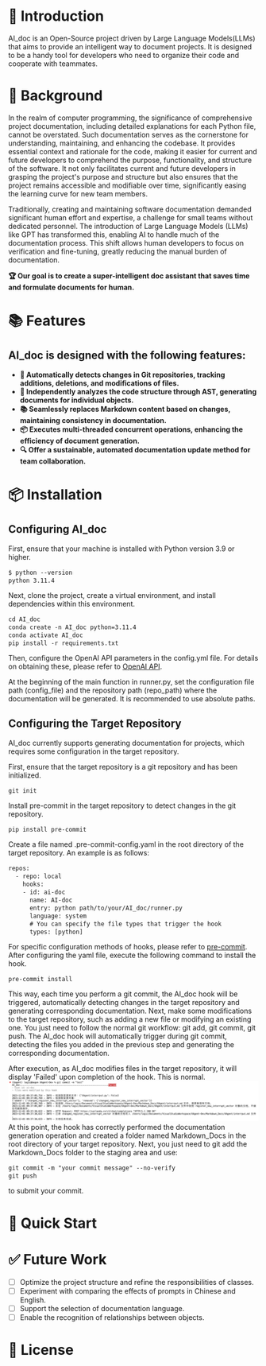 # 🤗 Introduction

AI_doc is an Open-Source project driven by Large Language Models(LLMs) that aims to provide an intelligent way to document projects. 
It is designed to be a handy tool for developers who need to organize their code and cooperate with teammates.

# 👾 Background
In the realm of computer programming, the significance of comprehensive project documentation, including detailed explanations for each Python file, cannot be overstated. Such documentation serves as the cornerstone for understanding, maintaining, and enhancing the codebase. It provides essential context and rationale for the code, making it easier for current and future developers to comprehend the purpose, functionality, and structure of the software. It not only facilitates current and future developers in grasping the project's purpose and structure but also ensures that the project remains accessible and modifiable over time, significantly easing the learning curve for new team members.

Traditionally, creating and maintaining software documentation demanded significant human effort and expertise, a challenge for small teams without dedicated personnel. The introduction of Large Language Models (LLMs) like GPT has transformed this, enabling AI to handle much of the documentation process. This shift allows human developers to focus on verification and fine-tuning, greatly reducing the manual burden of documentation.

**🏆 Our goal is to create a super-intelligent doc assistant that saves time and formulate documents for human.**

# 📚 Features

## AI_doc is designed with the following features:

- **🤖 Automatically detects changes in Git repositories, tracking additions, deletions, and modifications of files.**
- **📝 Independently analyzes the code structure through AST, generating documents for individual objects.**
- **📚 Seamlessly replaces Markdown content based on changes, maintaining consistency in documentation.**
- **📦 Executes multi-threaded concurrent operations, enhancing the efficiency of document generation.**
- **🔍 Offer a sustainable, automated documentation update method for team collaboration.**

# 📦 Installation

## Configuring AI_doc
First, ensure that your machine is installed with Python version 3.9 or higher.
```
$ python --version
python 3.11.4
```
Next, clone the project, create a virtual environment, and install dependencies within this environment.
```
cd AI_doc
conda create -n AI_doc python=3.11.4
conda activate AI_doc
pip install -r requirements.txt
```
Then, configure the OpenAI API parameters in the config.yml file.
For details on obtaining these, please refer to [OpenAI API](https://beta.openai.com/docs/developer-quickstart/your-api-keys).

At the beginning of the main function in runner.py, set the configuration file path (config_file) and the repository path (repo_path) where the documentation will be generated. It is recommended to use absolute paths.

## Configuring the Target Repository

AI_doc currently supports generating documentation for projects, which requires some configuration in the target repository.

First, ensure that the target repository is a git repository and has been initialized.
```
git init
```
Install pre-commit in the target repository to detect changes in the git repository.

```
pip install pre-commit
```
Create a file named .pre-commit-config.yaml in the root directory of the target repository. An example is as follows:

```
repos:
  - repo: local
    hooks:
    - id: ai-doc
      name: AI-doc
      entry: python path/to/your/AI_doc/runner.py
      language: system
      # You can specify the file types that trigger the hook
      types: [python]
```
For specific configuration methods of hooks, please refer to [pre-commit](https://pre-commit.com/#plugins).
After configuring the yaml file, execute the following command to install the hook.
```
pre-commit install
```
This way, each time you perform a git commit, the AI_doc hook will be triggered, automatically detecting changes in the target repository and generating corresponding documentation.
Next, make some modifications to the target repository, such as adding a new file or modifying an existing one.
You just need to follow the normal git workflow: git add, git commit, git push.
The AI_doc hook will automatically trigger during git commit, detecting the files you added in the previous step and generating the corresponding documentation.

After execution, as AI_doc modifies files in the target repository, it will display 'Failed' upon completion of the hook. This is normal.
![Execution Result](./images/execution_result.png)
At this point, the hook has correctly performed the documentation generation operation and created a folder named Markdown_Docs in the root directory of your target repository.
Next, you just need to git add the Markdown_Docs folder to the staging area and use:
```
git commit -m "your commit message" --no-verify
git push
```
to submit your commit.

# 📖 Quick Start

# ✅ Future Work

- [ ] Optimize the project structure and refine the responsibilities of classes.
- [ ] Experiment with comparing the effects of prompts in Chinese and English.
- [ ] Support the selection of documentation language.
- [ ] Enable the recognition of relationships between objects.

# 📜 License





